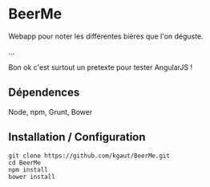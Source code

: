 # BeerMe
Webapp pour noter les différentes bières que l'on déguste.

...

Bon ok c'est surtout un pretexte pour tester AngularJS !

## Dépendences

Node, npm, Grunt, Bower

## Installation / Configuration
```
git clone https://github.com/kgaut/BeerMe.git
cd BeerMe
npm install
bower install
```
